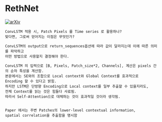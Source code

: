 # RethNet


[![arXiv](https://img.shields.io/badge/arXiv-2101.02127v2-b31b1b.svg?style=flat-square)](https://arxiv.org/abs/2101.02127v2)




```
ConvLSTM 적용 시, Patch Pixels 를 Time series 로 활용하나?
맞다면, 그로써 얻어지는 이점은 무엇인가?

ConvLSTM의 output으로 return_sequences옵션에 따라 값이 달라지는데 이에 따른 의미를 파악하고
어떤 방법으로 사용할지 결정해야 한다.

ConvLSTM 의 입력으로 [B, Pixels, Patch_size*2, Channels], 계산은 pixels 간의 순차 특성을 계산함.
본문에서는 SE와의 조합으로 Local context와 Global Context를 효과적으로 Encoding 할 수 있다고 밝힘.
하지만 LSTM은 단방향 Encoding으로 Local context를 일부 추출할 수 있을지라도, 
전체 Context를 읽는 것은 힘들다 사료됨.
따라서 Self-Attention으로 대체하는 것이 효과적일 것이라 생각됨.


Paper 에서는 주변 Patches의 lower-level contextual information,  
spatial correlation을 추출함을 명시함


```

